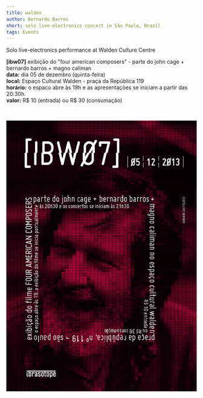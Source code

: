 ```yaml
---
title: walden 
author: Bernardo Barros
short: solo live-electronics concert in São Paulo, Brazil
tags: Events
---
```


Solo live-electronics performance at Walden Culture Centre

**[ibw07]** exibição do "four american composers" - parte do john cage + bernardo barros + magno caliman  
**data:** dia 05 de dezembro (quinta-feira)  
**local:** Espaço Cultural Walden - praça da República 119  
**horário:** o espaco abre às 19h e as apresentações se iniciam a partir das 20:30h.  
**valor:** R$ 10 (entrada) ou R$ 30 (consumação)  

</br>

![](/img/ibw07.jpg)
